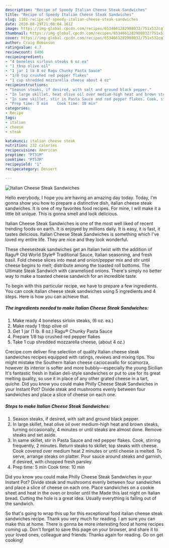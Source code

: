 ```yaml
---
description: "Recipe of Speedy Italian Cheese Steak Sandwiches"
title: "Recipe of Speedy Italian Cheese Steak Sandwiches"
slug: 1102-recipe-of-speedy-italian-cheese-steak-sandwiches
date: 2020-08-29T21:08:04.161Z
image: https://img-global.cpcdn.com/recipes/6534661282988032/751x532cq70/italian-cheese-steak-sandwiches-recipe-main-photo.jpg
thumbnail: https://img-global.cpcdn.com/recipes/6534661282988032/751x532cq70/italian-cheese-steak-sandwiches-recipe-main-photo.jpg
cover: https://img-global.cpcdn.com/recipes/6534661282988032/751x532cq70/italian-cheese-steak-sandwiches-recipe-main-photo.jpg
author: Craig Robinson
ratingvalue: 4.7
reviewcount: 8406
recipeingredient:
- "4 boneless sirloin steaks 6 oz ea"
- "1 tbsp olive oil"
- "1 jar 1 lb 8 oz Ragu Chunky Pasta Sauce"
- "1/8 tsp crushed red pepper flakes"
- "1 cup shredded mozzarella cheese about 4 oz"
recipeinstructions:
- "Season steaks, if desired, with salt and ground black pepper."
- "In large skillet, heat olive oil over medium-high heat and brown steaks, turning occasionally, 4 minutes or until steaks are almost done. Remove steaks and set aside."
- "In same skillet, stir in Pasta Sauce and red pepper flakes. Cook, stirring frequently, 2 minutes. Return steaks to skillet; top steaks with cheese. Cook covered over medium heat 2 minutes or until cheese is melted. To serve, arrange steaks on platter. Pour sauce around steaks and garnish, if desired, with chopped fresh parsley."
- "Prep time: 5 min    Cook time: 10 min"
categories:
- Recipe
tags:
- italian
- cheese
- steak

katakunci: italian cheese steak 
nutrition: 232 calories
recipecuisine: American
preptime: "PT31M"
cooktime: "PT57M"
recipeyield: "1"
recipecategory: Dessert

---
```



![Italian Cheese Steak Sandwiches](https://img-global.cpcdn.com/recipes/6534661282988032/751x532cq70/italian-cheese-steak-sandwiches-recipe-main-photo.jpg)

Hello everybody, I hope you are having an amazing day today. Today, I'm gonna show you how to prepare a distinctive dish, italian cheese steak sandwiches. It is one of my favorites food recipes. For mine, I will make it a little bit unique. This is gonna smell and look delicious.

Italian Cheese Steak Sandwiches is one of the most well liked of recent trending foods on earth. It is enjoyed by millions daily. It is easy, it is fast, it tastes delicious. Italian Cheese Steak Sandwiches is something which I've loved my entire life. They are nice and they look wonderful.

These cheesesteak sandwiches get an Italian twist with the addition of Ragu® Old World Style® Traditional Sauce, Italian seasoning, and fresh basil. Fold cheese slices into meat and onion/pepper mix and stir until cheese begins to melt; distribute among the toasted roll bottoms. The Ultimate Steak Sandwich with caramelised onions. There&#39;s simply no better way to make a toasted cheese sandwich for an incredible taste.


To begin with this particular recipe, we have to prepare a few ingredients. You can cook italian cheese steak sandwiches using 5 ingredients and 4 steps. Here is how you can achieve that.

<!--inarticleads1-->

##### The ingredients needed to make Italian Cheese Steak Sandwiches:

1. Make ready 4 boneless sirloin steaks, (6 oz. ea.)
1. Make ready 1 tbsp olive oil
1. Get 1 jar (1 lb. 8 oz.) Ragu® Chunky Pasta Sauce
1. Prepare 1/8 tsp crushed red pepper flakes
1. Take 1 cup shredded mozzarella cheese, (about 4 oz.)


Crecipe.com deliver fine selection of quality Italian cheese steak sandwiches recipes equipped with ratings, reviews and mixing tips. You might mistake the Southern Italian cheese caciocavallo for scamorza, however its interior is softer and more bubbly—especially the young Sicilian It&#39;s fantastic fresh in Italian deli-style sandwiches or put to use for its great melting quality, so use it in place of any other grated cheese in a tart, quiche. Did you know you could make Philly Cheese Steak Sandwiches in your Instant Pot? Divide steak and mushrooms evenly between four sandwiches and place a slice of cheese on each one. 

<!--inarticleads2-->

##### Steps to make Italian Cheese Steak Sandwiches:

1. Season steaks, if desired, with salt and ground black pepper.
1. In large skillet, heat olive oil over medium-high heat and brown steaks, turning occasionally, 4 minutes or until steaks are almost done. Remove steaks and set aside.
1. In same skillet, stir in Pasta Sauce and red pepper flakes. Cook, stirring frequently, 2 minutes. Return steaks to skillet; top steaks with cheese. Cook covered over medium heat 2 minutes or until cheese is melted. To serve, arrange steaks on platter. Pour sauce around steaks and garnish, if desired, with chopped fresh parsley.
1. Prep time: 5 min    Cook time: 10 min


Did you know you could make Philly Cheese Steak Sandwiches in your Instant Pot? Divide steak and mushrooms evenly between four sandwiches and place a slice of cheese on each one. Place sandwiches on a cookie sheet and heat in the oven or broiler until the Made this last night on Italian bread. Cutting the hole is a great idea. Usually everything is falling out of the sandwich. 

So that's going to wrap this up for this exceptional food italian cheese steak sandwiches recipe. Thank you very much for reading. I am sure you can make this at home. There is gonna be more interesting food at home recipes coming up. Don't forget to save this page on your browser, and share it to your loved ones, colleague and friends. Thanks again for reading. Go on get cooking!
